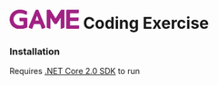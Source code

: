# ![Alt text](logo.png?raw=true 'Game') Coding Exercise

### Installation

Requires [.NET Core 2.0 SDK](https://github.com/dotnet/core/blob/master/release-notes/download-archives/2.0.3.md) to run
